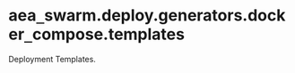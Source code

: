 <a id="aea_swarm.deploy.generators.docker_compose.templates"></a>

# aea`_`swarm.deploy.generators.docker`_`compose.templates

Deployment Templates.

